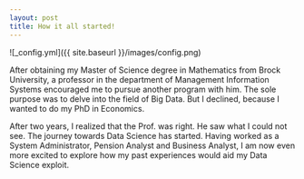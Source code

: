 ```yaml
---
layout: post
title: How it all started!
---
```



![_config.yml]({{ site.baseurl }}/images/config.png)

After obtaining my Master of Science degree in Mathematics from Brock University, a professor in the department of Management Information Systems encouraged me to pursue another program with him. The sole purpose was to delve into the field of Big Data. But I declined, because I wanted to do my PhD in Economics. 

After two years, I realized that the Prof. was right. He saw what I could not see. The journey towards Data Science has started. Having worked as a System Administrator, Pension Analyst and Business Analyst, I am now even more excited to explore how my past experiences would aid my Data Science exploit.